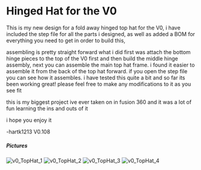 # Hinged Hat for the V0

This is my new design for a fold away hinged top hat for the V0, i have included the step file for all the parts i designed, as well as added a BOM for everything you need to get in order to build this, 

assembling is pretty straight forward what i did first was attach the bottom hinge pieces to the top of the V0 first and then build the middle hinge assembly, next you can assemble the main top hat frame.
i found it easier to assemble it from the back of the top hat forward. if you open the step file you can see how it assembles. i have tested this quite a bit and so far its been working great! please feel free to make any modifications to it as you see fit

this is my biggest project ive ever taken on in fusion 360 and it was a lot of fun learning the ins and outs of it


i hope you enjoy it 

-hartk1213 V0.108



 
##### Pictures
![v0_TopHat_1](Images/1.jpg)
![v0_TopHat_2](Images/2.jpg)
![v0_TopHat_3](Images/3.jpg)
![v0_TopHat_4](Images/4.jpg)
